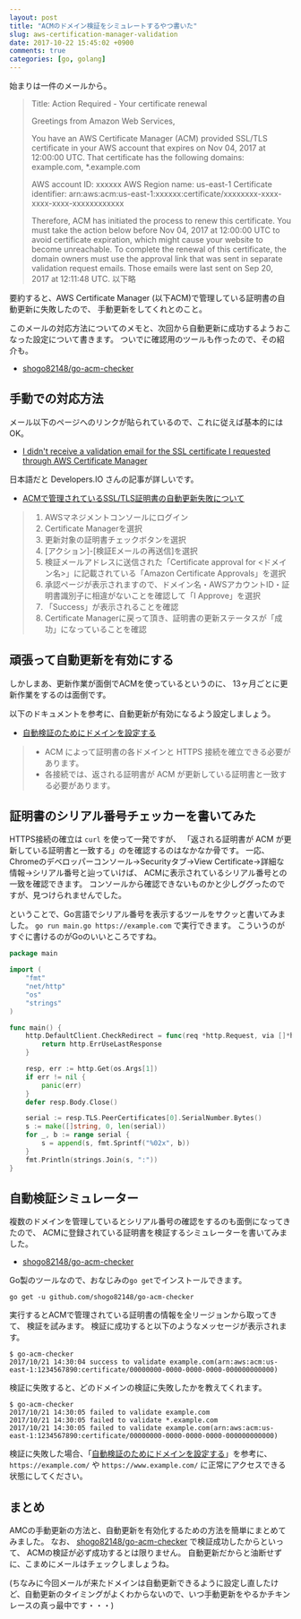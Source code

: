 ```yaml
---
layout: post
title: "ACMのドメイン検証をシミュレートするやつ書いた"
slug: aws-certification-manager-validation
date: 2017-10-22 15:45:02 +0900
comments: true
categories: [go, golang]
---
```


始まりは一件のメールから。

> Title: Action Required - Your certificate renewal
> 
> Greetings from Amazon Web Services,
> 
> You have an AWS Certificate Manager (ACM) provided SSL/TLS certificate in your AWS account that expires on Nov 04, 2017 at 12:00:00 UTC. That certificate has the following domains:
> example.com, *.example.com
> 
> AWS account ID: xxxxxx
> AWS Region name: us-east-1
> Certificate identifier: arn:aws:acm:us-east-1:xxxxxx:certificate/xxxxxxxx-xxxx-xxxx-xxxx-xxxxxxxxxxxx
> 
> Therefore, ACM has initiated the process to renew this certificate. You must take the action below before Nov 04, 2017 at 12:00:00 UTC to avoid certificate expiration, which might cause your website to become unreachable.
> To complete the renewal of this certificate, the domain owners must use the approval link that was sent in separate validation request emails. Those emails were last sent on Sep 20, 2017 at 12:11:48 UTC.
> 以下略

要約すると、AWS Certificate Manager (以下ACM)で管理している証明書の自動更新に失敗したので、
手動更新をしてくれとのこと。

このメールの対応方法についてのメモと、次回から自動更新に成功するようおこなった設定について書きます。
ついでに確認用のツールも作ったので、その紹介も。

- [shogo82148/go-acm-checker](https://github.com/shogo82148/go-acm-checker)

<!-- More -->

## 手動での対応方法

メール以下のページへのリンクが貼られているので、これに従えば基本的にはOK。

- [I didn't receive a validation email for the SSL certificate I requested through AWS Certificate Manager](https://aws.amazon.com/jp/premiumsupport/knowledge-center/resend-email-ssl/)

日本語だと Developers.IO さんの記事が詳しいです。

- [ACMで管理されているSSL/TLS証明書の自動更新失敗について](https://dev.classmethod.jp/etc/acm-expire-cation/)

> 1. AWSマネジメントコンソールにログイン
> 2. Certificate Managerを選択
> 3. 更新対象の証明書チェックボタンを選択
> 4. [アクション]-[検証Eメールの再送信]を選択
> 5. 検証メールアドレスに送信された「Certificate approval for <ドメイン名>」に記載されている「Amazon Certificate Approvals」を選択
> 6. 承認ページが表示されますので、ドメイン名・AWSアカウントID・証明書識別子に相違がないことを確認して「I Approve」を選択
> 7. 「Success」が表示されることを確認
> 8. Certificate Managerに戻って頂き、証明書の更新ステータスが「成功」になっていることを確認


## 頑張って自動更新を有効にする

しかしまあ、更新作業が面倒でACMを使っているというのに、
13ヶ月ごとに更新作業をするのは面倒です。

以下のドキュメントを参考に、自動更新が有効になるよう設定しましょう。

- [自動検証のためにドメインを設定する](http://docs.aws.amazon.com/ja_jp/acm/latest/userguide/configure-domain-for-automatic-validation.html)

> - ACM によって証明書の各ドメインと HTTPS 接続を確立できる必要があります。
> - 各接続では、返される証明書が ACM が更新している証明書と一致する必要があります。

## 証明書のシリアル番号チェッカーを書いてみた

HTTPS接続の確立は `curl` を使って一発ですが、
「返される証明書が ACM が更新している証明書と一致する」のを確認するのはなかなか骨です。
一応、Chromeのデベロッパーコンソール→Securityタブ→View Certificate→詳細な情報→シリアル番号と辿っていけば、
ACMに表示されているシリアル番号との一致を確認できます。
コンソールから確認できないものかと少しググったのですが、見つけられませんでした。

ということで、Go言語でシリアル番号を表示するツールをサクッと書いてみました。
`go run main.go https://example.com` で実行できます。
こういうのがすぐに書けるのがGoのいいところですね。

``` go
package main

import (
	"fmt"
	"net/http"
	"os"
	"strings"
)

func main() {
	http.DefaultClient.CheckRedirect = func(req *http.Request, via []*http.Request) error {
		return http.ErrUseLastResponse
	}

	resp, err := http.Get(os.Args[1])
	if err != nil {
		panic(err)
	}
	defer resp.Body.Close()

	serial := resp.TLS.PeerCertificates[0].SerialNumber.Bytes()
	s := make([]string, 0, len(serial))
	for _, b := range serial {
		s = append(s, fmt.Sprintf("%02x", b))
	}
	fmt.Println(strings.Join(s, ":"))
}
```

## 自動検証シミュレーター

複数のドメインを管理しているとシリアル番号の確認をするのも面倒になってきたので、
ACMに登録されている証明書を検証するシミュレーターを書いてみました。

- [shogo82148/go-acm-checker](https://github.com/shogo82148/go-acm-checker)

Go製のツールなので、おなじみの`go get`でインストールできます。

``` plain
go get -u github.com/shogo82148/go-acm-checker
```

実行するとACMで管理されている証明書の情報を全リージョンから取ってきて、
検証を試みます。
検証に成功すると以下のようなメッセージが表示されます。

```
$ go-acm-checker
2017/10/21 14:30:04 success to validate example.com(arn:aws:acm:us-east-1:1234567890:certificate/00000000-0000-0000-0000-000000000000)
```

検証に失敗すると、どのドメインの検証に失敗したかを教えてくれます。

```
$ go-acm-checker
2017/10/21 14:30:05 failed to validate example.com
2017/10/21 14:30:05 failed to validate *.example.com
2017/10/21 14:30:05 failed to validate example.com(arn:aws:acm:us-east-1:1234567890:certificate/00000000-0000-0000-0000-000000000000)
```

検証に失敗した場合、「[自動検証のためにドメインを設定する](http://docs.aws.amazon.com/ja_jp/acm/latest/userguide/configure-domain-for-automatic-validation.html)」を参考に、
`https://example.com/` や `https://www.example.com/` に正常にアクセスできる状態にしてください。


## まとめ

AMCの手動更新の方法と、自動更新を有効化するための方法を簡単にまとめてみました。
なお、 [shogo82148/go-acm-checker](https://github.com/shogo82148/go-acm-checker) で検証成功したからといって、
ACMの検証が必ず成功するとは限りません。
自動更新だからと油断せずに、こまめにメールはチェックしましょうね。

(ちなみに今回メールが来たドメインは自動更新できるように設定し直したけど、自動更新のタイミングがよくわからないので、いつ手動更新をやるかチキンレースの真っ最中です・・・)
